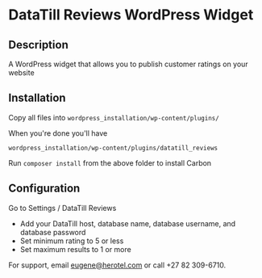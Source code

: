 # DataTill Reviews WordPress Widget

## Description

A WordPress widget that allows you to publish customer ratings on your website

## Installation

Copy all files into `wordpress_installation/wp-content/plugins/`

When you're done you'll have

`wordpress_installation/wp-content/plugins/datatill_reviews`

Run `composer install` from the above folder to install Carbon

## Configuration

Go to Settings / DataTill Reviews

* Add your DataTill host, database name, database username, and database password
* Set minimum rating to 5 or less
* Set maximum results to 1 or more

For support, email eugene@herotel.com or call +27 82 309-6710.

